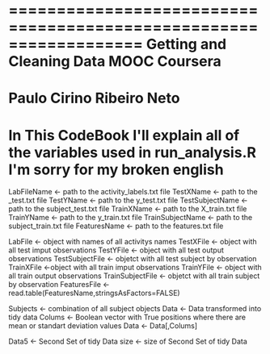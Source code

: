 ==================================================================
Getting and Cleaning Data 
MOOC Coursera
==================================================================
Paulo Cirino Ribeiro Neto
==================================================================
In This CodeBook I'll explain all of the variables used in run_analysis.R
I'm sorry for my broken english
==================================================================

LabFileName <- path to the activity_labels.txt file
TestXName <- path to the _test.txt file
TestYName <- path to the y_test.txt file
TestSubjectName <- path to the subject_test.txt file
TrainXName <- path to the X_train.txt file
TrainYName <- path to the y_train.txt file
TrainSubjectName <- path to the subject_train.txt file
FeaturesName <- path to the features.txt  file


LabFile <- object with names of all activitys names
TestXFile <- object with all test imput observations
TestYFile <- object with all test output observations
TestSubjectFile <- objetct with all test subject by observation
TrainXFile <-object with all train imput observations
TrainYFile <- object with all train output observations
TrainSubjectFile <- objetct with all train subject by observation
FeaturesFile <- read.table(FeaturesName,stringsAsFactors=FALSE)

Subjects <- combination of all subject objects 
Data <- Data transformed into tidy data
Colums <- Boolean vector with True positions where there are mean or standart deviation values
Data <- Data[,Colums]

Data5 <- Second Set of tidy Data
size <- size of Second Set of tidy Data

